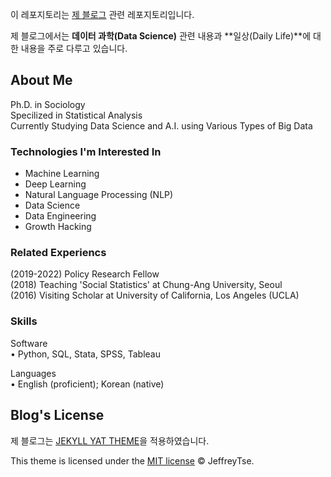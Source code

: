 
이 레포지토리는 [제 블로그](https://kongju7.github.io) 관련 레포지토리입니다.  

제 블로그에서는 **데이터 과학(Data Science)** 관련 내용과 **일상(Daily Life)**에 대한 내용을 주로 다루고 있습니다. 

## About Me
Ph.D. in Sociology  
Specilized in Statistical Analysis  
Currently Studying Data Science and A.I. using Various Types of Big Data  
  
### Technologies I'm Interested In

- Machine Learning
- Deep Learning
- Natural Language Processing (NLP)
- Data Science
- Data Engineering 
- Growth Hacking

### Related Experiencs

(2019-2022) Policy Research Fellow  
(2018) Teaching 'Social Statistics' at Chung-Ang University, Seoul  
(2016) Visiting Scholar at University of California, Los Angeles (UCLA)  

### Skills

Software  
• Python, SQL, Stata, SPSS, Tableau

Languages  
• English (proficient); Korean (native)
  
  
## Blog's License

제 블로그는 [JEKYLL YAT THEME](https://github.com/jeffreytse/jekyll-theme-yat)을 적용하였습니다.  


This theme is licensed under the [MIT license](https://opensource.org/licenses/mit-license.php) © JeffreyTse.
